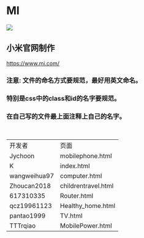 # MI

<img src="https://s01.mifile.cn/i/logo-footer.png?v2">

## 小米官网制作

https://www.mi.com/
 
### 注意: 文件的命名方式要规范，最好用英文命名。
### 特别是css中的class和id的名字要规范。
### 在自己写的文件最上面注释上自己的名字。


<table>
  <tr><td>开发者</td><td>页面</td></tr>
  <tr><td>Jychoon</td><td> mobilephone.html</td></tr>
  <tr><td>K</td><td>index.html</td></tr>
  <tr><td>wangweihua97</td><td> computer.html</td></tr>
  <tr><td>Zhoucan2018</td><td> childrentravel.html</td></tr>
  <tr><td>617310335</td><td> Router.html</td></tr>
  <tr><td>qcz19961123 </td><td> Healthy_home.html</td></tr>
  <tr><td>pantao1999</td><td> TV.html</td></tr>
  <tr><td>TTTrqiao</td><td> MobilePower.html</td></tr>
</table>
